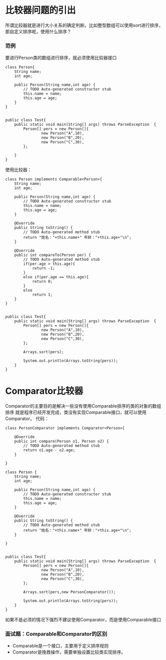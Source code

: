 # 比较器问题的引出
所谓比较器就是进行大小关系的确定判断。比如整型数组可以使用sort进行排序，那自定义排序呢，使用什么排序？
### 范例
要进行Person类的数组进行排序，就必须使用比较器接口
```
class Person{
	String name;
	int age;
	
	public Person(String name,int age) {
		// TODO Auto-generated constructor stub
		this.name = name;
		this.age = age;
	}
}


public class Test{
	public static void main(String[] args) throws ParseException  {
		Person[] pers = new Person[]{
				new Person("A",10),
				new Person("B",20),
				new Person("C",30),
		};
		
	}
}
```

使用比较器：
```
class Person implements Comparable<Person>{
	String name;
	int age;
	
	public Person(String name,int age) {
		// TODO Auto-generated constructor stub
		this.name = name;
		this.age = age;
	}

	@Override
	public String toString() {
		// TODO Auto-generated method stub
		return "姓名："+this.name+" 年龄："+this.age+"\n";
	}
	
	@Override
	public int compareTo(Person per) {
		// TODO Auto-generated method stub
		if(per.age > this.age){
			return -1;
		}
		else if(per.age == this.age){
			return 0;
		}
		else
			return 1;
	}
}


public class Test{
	public static void main(String[] args) throws ParseException  {
		Person[] pers = new Person[]{
				new Person("A",10),
				new Person("B",20),
				new Person("C",30),
		};
		
		Arrays.sort(pers);
		
		System.out.println(Arrays.toString(pers));
	}
}
```

# Comparator比较器
Comparator的主要目的是解决一些没有使用Comparable排序的类的对象的数组排序
就是程序已经开发完成，类没有实现Comparable接口，就可以使用Comparator。
代码：
```
class PersonComparator implements Comparator<Person>{

	@Override
	public int compare(Person o1, Person o2) {
		// TODO Auto-generated method stub
		return o1.age - o2.age;
	}
	
}

class Person {
	String name;
	int age;
	
	public Person(String name,int age) {
		// TODO Auto-generated constructor stub
		this.name = name;
		this.age = age;
	}

	@Override
	public String toString() {
		// TODO Auto-generated method stub
		return "姓名："+this.name+" 年龄："+this.age+"\n";
	}
	
}


public class Test{
	public static void main(String[] args) throws ParseException  {
		Person[] pers = new Person[]{
				new Person("A",10),
				new Person("B",20),
				new Person("C",30),
		};
		
		Arrays.sort(pers,new PersonComparator());
		
		System.out.println(Arrays.toString(pers));
	}
}
```
如果不是必须的情况下强烈不建议使用Comparator，而是使用Comparable接口

### 面试题：Comparable和Comparator的区别
- Comparable是一个接口，主要用于定义排序规则
- Comparator是挽救操作，需要单独设置比较类实现排序。



